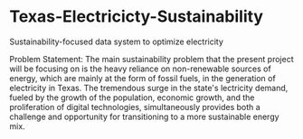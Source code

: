 # Texas-Electricicty-Sustainability

Sustainability-focused data system to optimize electricity 

Problem Statement: 
The main sustainability problem that the present project will be focusing on is the heavy reliance on non-renewable sources of energy, which are mainly at the form of fossil fuels, in the generation of electricity in Texas. The tremendous surge in the state's lectricity demand, fueled by the growth of the population, economic growth, and the proliferation of digital technologies, simultaneously provides both a challenge and opportunity for transitioning to a more sustainable energy mix. 
